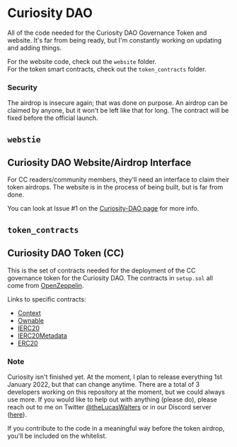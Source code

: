 # Curiosity DAO

All of the code needed for the Curiosity DAO Governance Token and website.
It's far from being ready, but I'm constantly working on updating and adding things.

For the website code, check out the `website` folder.<br>
For the token smart contracts, check out the `token_contracts` folder.

### Security

The airdrop is insecure again; that was done on purpose.
An airdrop can be claimed by anyone, but it won't be left like that for long.
The contract will be fixed before the official launch.

## `webstie`
## Curiosity DAO Website/Airdrop Interface

For CC readers/community members, they'll need an interface to claim their token airdrops.
The website is in the process of being built, but is far from done.

You can look at Issue #1 on the [Curiosity-DAO page](https://github.com/Curiosity-DAO/Curiosity-DAO/issues/1) for more info.

## `token_contracts`
## Curiosity DAO Token (CC)

This is the set of contracts needed for the deployment of the CC governance token for the Curiosity DAO.
The contracts in `setup.sol` all come from [OpenZeppelin](https://github.com/OpenZeppelin/openzeppelin-contracts/tree/master/contracts).

Links to specific contracts:

- [Context](https://github.com/OpenZeppelin/openzeppelin-contracts/blob/master/contracts/utils/Context.sol)
- [Ownable](https://github.com/OpenZeppelin/openzeppelin-contracts/blob/master/contracts/access/Ownable.sol)
- [IERC20](https://github.com/OpenZeppelin/openzeppelin-contracts/blob/master/contracts/token/ERC20/IERC20.sol)
- [IERC20Metadata](https://github.com/OpenZeppelin/openzeppelin-contracts/blob/master/contracts/token/ERC20/extensions/IERC20Metadata.sol)
- [ERC20](https://github.com/OpenZeppelin/openzeppelin-contracts/blob/master/contracts/token/ERC20/ERC20.sol)

### Note

Curiosity isn't finished yet. At the moment, I plan to release everything 1st January 2022, but that can change anytime.
There are a total of 3 developers working on this repository at the moment, but we could always use more.
If you would like to help out with anything (please do), please reach out to me on Twitter [@theLucasWalters](https://twitter.com/theLucasWalters) or in our Discord server ([here](https://discord.gg/Xs293sZAkW/)).

If you contribute to the code in a meaningful way before the token airdrop, you'll be included on the whitelist.
